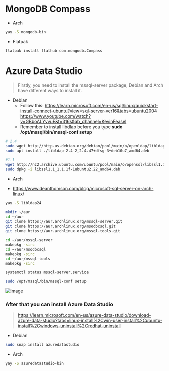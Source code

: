 # MongoDB Compass

- Arch

```bash
yay -S mongodb-bin
```

- Flatpak

```bash
flatpak install flathub com.mongodb.Compass
```

# Azure Data Studio

> Firstly, you need to install the mssql-server package, Debian and Arch have different ways to install it.

- Debian
  - Follow this: https://learn.microsoft.com/en-us/sql/linux/quickstart-install-connect-ubuntu?view=sql-server-ver16&tabs=ubuntu2004
    https://www.youtube.com/watch?v=GBboALYvvuE&t=316s&ab_channel=KevinFeasel
  - Remember to install libdlap before you type **sudo /opt/mssql/bin/mssql-conf setup**

```bash
# 2.4
sudo wget http://http.us.debian.org/debian/pool/main/o/openldap/libldap-2.4-2_2.4.47+dfsg-3+deb10u7_amd64.deb
sudo apt install ./libldap-2.4-2_2.4.47+dfsg-3+deb10u7_amd64.deb
```

```bash
#1.1
wget http://nz2.archive.ubuntu.com/ubuntu/pool/main/o/openssl/libssl1.1_1.1.1f-1ubuntu2.22_amd64.deb
sudo dpkg -i libssl1.1_1.1.1f-1ubuntu2.22_amd64.deb
```

- Arch

- https://www.deanthomson.com/blog/microsoft-sql-server-on-arch-linux/

```bash
yay -S libldap24
```

```bash
mkdir ~/aur
cd ~/aur
git clone https://aur.archlinux.org/mssql-server.git
git clone https://aur.archlinux.org/msodbcsql.git
git clone https://aur.archlinux.org/mssql-tools.git
```

```zsh
cd ~/aur/mssql-server
makepkg -sirc
cd ~/aur/msodbcsql
makepkg -sirc
cd ~/aur/mssql-tools
makepkg -sirc
```

```zsh
systemctl status mssql-server.service
```

```zsh
sudo /opt/mssql/bin/mssql-conf setup
```

![image](https://github.com/lcaohoanq/Linux-Issues/assets/136492579/3c019844-8f2d-4dff-ae4f-a880e6e86aff)

### After that you can install Azure Data Studio

> https://learn.microsoft.com/en-us/azure-data-studio/download-azure-data-studio?tabs=linux-install%2Cwin-user-install%2Cubuntu-install%2Cwindows-uninstall%2Credhat-uninstall

- Debian

```bash
sudo snap install azuredatastudio
```

- Arch

```zsh
yay -S azuredatastudio-bin
```
